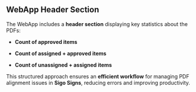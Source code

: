 ## **WebApp Header Section**

The WebApp includes a **header section** displaying key statistics about the PDFs:

-   **Count of approved items**
    
-   **Count of assigned + approved items**
    
-   **Count of unassigned + assigned items**
    

This structured approach ensures an **efficient workflow** for managing PDF alignment issues in **Sigo Signs**, reducing errors and improving productivity.